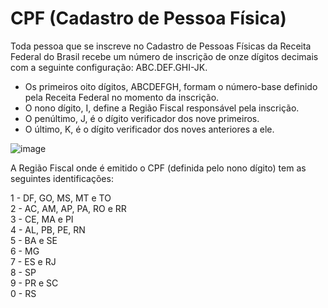 # CPF (Cadastro de Pessoa Física)

Toda pessoa que se inscreve no Cadastro de Pessoas Físicas da Receita Federal do Brasil recebe um número de inscrição de onze dígitos decimais com a seguinte configuração: ABC.DEF.GHI-JK.

* Os primeiros oito dígitos, ABCDEFGH, formam o número-base definido pela Receita Federal no momento da inscrição. <br>
* O nono dígito, I, define a Região Fiscal responsável pela inscrição. <br>
* O penúltimo, J, é o dígito verificador dos nove primeiros. <br>
* O último, K, é o dígito verificador dos noves anteriores a ele. <br>

![image](https://github.com/RafaSalomao/validador-de-cpf/assets/107009450/c59d9ef5-3244-4d39-9f4f-88d927104589)

A Região Fiscal onde é emitido o CPF (definida pelo nono dígito) tem as seguintes identificações:

1 - DF, GO, MS, MT e TO <br>
2 - AC, AM, AP, PA, RO e RR <br>
3 - CE, MA e PI <br>
4 - AL, PB, PE, RN <br>
5 - BA e SE <br>
6 - MG <br>
7 - ES e RJ <br>
8 - SP <br>
9 - PR e SC <br>
0 - RS <br>
